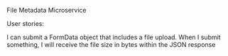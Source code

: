 File Metadata Microservice

User stories:

I can submit a FormData object that includes a file upload.
When I submit something, I will receive the file size in bytes within the JSON response
